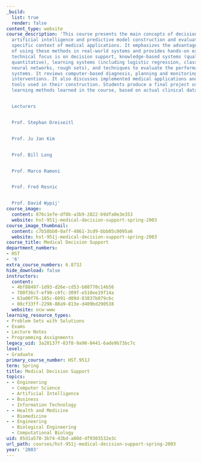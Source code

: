```yaml
---
_build:
  list: true
  render: false
content_type: website
course_description: 'This course presents the main concepts of decision analysis,
  artificial intelligence and predictive model construction and evaluation in the
  specific context of medical applications. It emphasizes the advantages and disadvantages
  of using these methods in real-world systems and provides hands-on experience. Its
  technical focus is on decision support, knowledge-based systems (qualitative and
  quantitative), learning systems (including logistic regression, classification trees,
  neural networks, rough sets), and techniques to evaluate the performance of such
  systems. It reviews computer-based diagnosis, planning and monitoring of therapeutic
  interventions. It also discusses implemented medical applications and the software
  tools used in their construction. Students produce a final project using the machine
  learning methods learned in the course, based on actual clinical data.


  Lecturers


  Prof. Stephan Dreiseitl


  Prof. Ju Jan Kim


  Prof. Bill Long


  Prof. Marco Ramoni


  Prof. Fred Resnic


  Prof. David Wypij'
course_image:
  content: 876c1e7e-df0b-a3b9-2822-b9dfa0e3e353
  website: hst-951j-medical-decision-support-spring-2003
course_image_thumbnail:
  content: c7b58bb0-0aff-4861-3cd9-bbb05c0095a6
  website: hst-951j-medical-decision-support-spring-2003
course_title: Medical Decision Support
department_numbers:
- HST
- '6'
extra_course_numbers: 6.873J
hide_download: false
instructors:
  content:
  - 4bf88497-1d93-d26e-cd53-b08770c14b56
  - 780f36c7-ef90-c0fc-309f-e510ee19f14a
  - 63a00f76-105c-6091-d09d-83837b079c6c
  - 08cf33ff-2298-88a9-813e-d409bd290538
  website: ocw-www
learning_resource_types:
- Problem Sets with Solutions
- Exams
- Lecture Notes
- Programming Assignments
legacy_uid: 3a20137f-03f8-9a90-0441-6ade9b73bc7c
level:
- Graduate
primary_course_number: HST.951J
term: Spring
title: Medical Decision Support
topics:
- - Engineering
  - Computer Science
  - Artificial Intelligence
- - Business
  - Information Technology
- - Health and Medicine
  - Biomedicine
- - Engineering
  - Biological Engineering
  - Computational Biology
uid: 05d1a578-3b74-43bd-a80d-df9303532e3c
url_path: courses/hst-951j-medical-decision-support-spring-2003
year: '2003'
---
```

